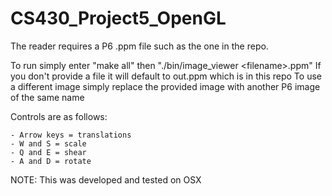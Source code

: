 # CS430_Project5_OpenGL

The reader requires a P6 .ppm file such as the one in the repo.

To run simply enter "make all" then "./bin/image_viewer &lt;filename&gt;.ppm"
If you don't provide a file it will default to out.ppm which is in this repo
To use a different image simply replace the provided image with another P6 image of the same name

Controls are as follows:

	- Arrow keys = translations
	- W and S = scale
	- Q and E = shear
	- A and D = rotate


NOTE: This was developed and tested on OSX